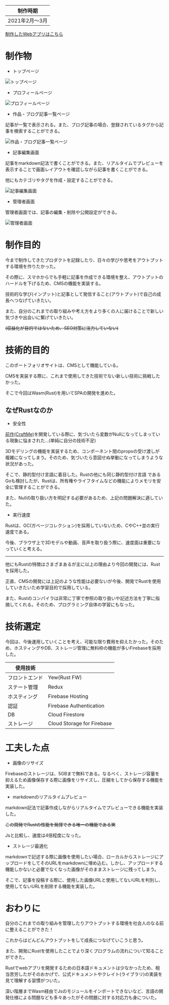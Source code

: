 | 制作時期 |
| --- |
| 2021年2月～3月 |

[制作したWebアプリはこちら](https://fabomb.com/)

# 制作物

- トップページ

![トップページ](https://firebasestorage.googleapis.com/v0/b/portfolio-7d273.appspot.com/o/images%2Fbfaed80b-f18e-4fed-811a-be5d373f6c2e.png?alt=media&token=b64cede2-fc36-4075-bc47-b85d3bea277e)

- プロフィールページ

![プロフィールページ](https://firebasestorage.googleapis.com/v0/b/portfolio-7d273.appspot.com/o/images%2F6461089c-d490-4bc0-aa4c-316ef0e5f9b7.png?alt=media&token=fa6ce3f6-b367-46c6-928f-2d7d18c4edbb)

- 作品・ブログ記事一覧ページ

記事が一覧で表示される。また、ブログ記事の場合、登録されているタグから記事を検索することができる。

![作品・ブログ記事一覧ページ](https://firebasestorage.googleapis.com/v0/b/portfolio-7d273.appspot.com/o/images%2Ffe6cb404-5655-4343-b2ce-c5f2a0657462.png?alt=media&token=ec95580a-bc63-4907-83c7-ed35903b7fb9)

- 記事編集画面

記事をmarkdown記法で書くことができる。また、リアルタイムでプレビューを表示することで画面レイアウトを確認しながら記事を書くことができる。

他にもカテゴリやタグを作成・設定することができる。

![記事編集画面](https://firebasestorage.googleapis.com/v0/b/portfolio-7d273.appspot.com/o/images%2Fab4e15eb-0bf9-4f1d-8877-70de4d4d3193.png?alt=media&token=a3ccc044-9c64-44b8-bc55-b457f495a6e4)

- 管理者画面

管理者画面では、記事の編集・削除や公開設定ができる。

![管理者画面](https://firebasestorage.googleapis.com/v0/b/portfolio-7d273.appspot.com/o/images%2F1c096b15-44d0-40dc-b0fb-d299ee9032eb.png?alt=media&token=34586e58-0457-4451-9754-85053622d5a8)

# 制作目的

今まで制作してきたプロダクトを記録したり、日々の学びや思考をアウトプットする環境を作りたかった。

その際に、スマホからでも手軽に記事を作成できる環境を整え、アウトプットのハードルを下げるため、CMSの機能を実装する。

技術的な学び(インプット)と記事として発信すること(アウトプット)で自己の成長へつなげていきたい。

また、自分のこれまでの取り組みや考え方をより多くの人に届けることで新しい気づきや出会いに繋げていきたい。

~~(収益化が目的ではないため、SEO対策に注力していない)~~

# 技術的目的

このポートフォリオサイトは、CMSとして機能している。

CMSを実装する際に、これまで使用してきた技術でない新しい技術に挑戦したかった。

そこで今回はWasm(Rust)を用いてSPAの開発を進めた。

## なぜRustなのか

- 安全性

[前作(CraftMe)](https://fabomb.com/view_work/KdjwdMuOgh1mfl2031sR)を開発している際に、気づいたら変数がNullになってしまっている現象に悩まされた...(単純に自分の技術不足)

3Dモデリングの機能を実装するため、コンポーネント間のpropsの受け渡しが複雑になってしまう。そのため、気づいたら意図せぬ挙動になってしまうような状況があった。

そこで、静的型付け言語に着目した。Rustの他にも同じ静的型付け言語 であるGoも検討したが、Rustは、所有権やライフタイムなどの機能によりメモリを安全に管理することができる。

また、Nullの取り扱い方を明記する必要があるため、上記の問題解決に適していた。

- 実行速度

Rustは、GC(ガベージコレクション)を採用していないため、CやC++並の実行速度である。

今後、ブラウザ上で3Dモデルや動画、音声を取り扱う際に、速度面は重要になっていくと考える。

***

他にもRustの特徴はさまざまあるが主に以上の理由より今回の開発には、Rustを採用した。

正直、CMSの開発には上記のような性能は必要ないが今後、開発でRustを使用していきたいため学習目的で採用している。

また、Rustのコンパイラは非常に丁寧で参照の取り扱いや記述方法を丁寧に指摘してくれる。そのため、プログラミング自体の学習にもなった。

# 技術選定

今回は、今後運用していくことを考え、可能な限り費用を抑えたかった。そのため、ホスティングやDB、ストレージ管理に無料枠の機能が多いFirebaseを採用した。

|使用技術||
|---|---|
|フロントエンド|Yew(Rust FW)|
|ステート管理|Redux|
|ホスティング|Firebase Hosting |
|認証|Firebase Authentication|
|DB|Cloud Firestore|
|ストレージ| Cloud Storage for Firebase|

# 工夫した点

- 画像のリサイズ

Firebaseのストレージは、5GBまで無料である。なるべく、ストレージ容量を抑えるため画像保存する際に画像をリサイズし、圧縮をしてから保存する機能を実装した。

- markdownのリアルタイムプレビュー

markdown記法で記事作成しながらリアルタイムでプレビューできる機能を実装した。

~~この開発でRustの性能を発揮できる唯一の機能である笑~~

Jsと比較し、速度は4倍程度になった。

- ストレージ最適化

markdownで記述する際に画像を使用したい場合、ローカルからストレージにアップロードをしてそのURLをmarkdownに埋め込む。しかし、アップロードする機能しかないと必要でなくなった画像がそのままストレージに残ってしまう。

そこで、記事を投稿する際に、使用した画像URLと使用してないURLを判別し、使用してないURLを削除する機能を実装した。

# おわりに

自分のこれまでの取り組みを管理したりアウトプットする環境を社会人のなる前に整えることができた！

これからはどんどんアウトプットをして成長につなげていこうと思う。

また、開発にRustを使用したことでより深くプログラムの流れについて知ることができた。

Rustでwebアプリを開発するための日本語ドキュメントは少なかったため、相当苦労したがそのおかげで、公式ドキュメントやクレイト(ライブラリ)の実装を見て理解する習慣がついた。

深い階層までWasm経由でJsのモジュールをインポートできないなど、言語の開発仕様による問題なども多々あったがその問題に対する対応力も身についた。